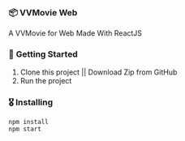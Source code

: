 ### 📦 **VVMovie Web**

A VVMovie for Web
Made With ReactJS

### 🚀 **Getting Started**
1. Clone this project || Download Zip from GitHub
2. Run the project 
### 🎖  **Installing**
```
npm install
npm start
```
